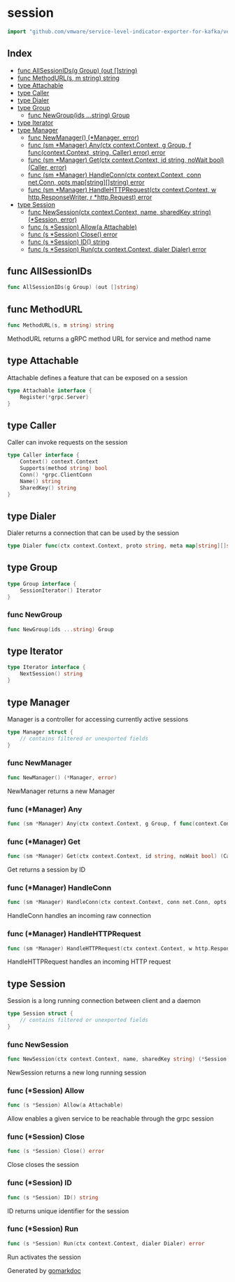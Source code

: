 <!-- Code generated by gomarkdoc. DO NOT EDIT -->

# session

```go
import "github.com/vmware/service-level-indicator-exporter-for-kafka/vendor/github.com/moby/buildkit/session"
```

## Index

- [func AllSessionIDs(g Group) (out []string)](<#func-allsessionids>)
- [func MethodURL(s, m string) string](<#func-methodurl>)
- [type Attachable](<#type-attachable>)
- [type Caller](<#type-caller>)
- [type Dialer](<#type-dialer>)
- [type Group](<#type-group>)
  - [func NewGroup(ids ...string) Group](<#func-newgroup>)
- [type Iterator](<#type-iterator>)
- [type Manager](<#type-manager>)
  - [func NewManager() (*Manager, error)](<#func-newmanager>)
  - [func (sm *Manager) Any(ctx context.Context, g Group, f func(context.Context, string, Caller) error) error](<#func-manager-any>)
  - [func (sm *Manager) Get(ctx context.Context, id string, noWait bool) (Caller, error)](<#func-manager-get>)
  - [func (sm *Manager) HandleConn(ctx context.Context, conn net.Conn, opts map[string][]string) error](<#func-manager-handleconn>)
  - [func (sm *Manager) HandleHTTPRequest(ctx context.Context, w http.ResponseWriter, r *http.Request) error](<#func-manager-handlehttprequest>)
- [type Session](<#type-session>)
  - [func NewSession(ctx context.Context, name, sharedKey string) (*Session, error)](<#func-newsession>)
  - [func (s *Session) Allow(a Attachable)](<#func-session-allow>)
  - [func (s *Session) Close() error](<#func-session-close>)
  - [func (s *Session) ID() string](<#func-session-id>)
  - [func (s *Session) Run(ctx context.Context, dialer Dialer) error](<#func-session-run>)


## func AllSessionIDs

```go
func AllSessionIDs(g Group) (out []string)
```

## func MethodURL

```go
func MethodURL(s, m string) string
```

MethodURL returns a gRPC method URL for service and method name

## type Attachable

Attachable defines a feature that can be exposed on a session

```go
type Attachable interface {
    Register(*grpc.Server)
}
```

## type Caller

Caller can invoke requests on the session

```go
type Caller interface {
    Context() context.Context
    Supports(method string) bool
    Conn() *grpc.ClientConn
    Name() string
    SharedKey() string
}
```

## type Dialer

Dialer returns a connection that can be used by the session

```go
type Dialer func(ctx context.Context, proto string, meta map[string][]string) (net.Conn, error)
```

## type Group

```go
type Group interface {
    SessionIterator() Iterator
}
```

### func NewGroup

```go
func NewGroup(ids ...string) Group
```

## type Iterator

```go
type Iterator interface {
    NextSession() string
}
```

## type Manager

Manager is a controller for accessing currently active sessions

```go
type Manager struct {
    // contains filtered or unexported fields
}
```

### func NewManager

```go
func NewManager() (*Manager, error)
```

NewManager returns a new Manager

### func \(\*Manager\) Any

```go
func (sm *Manager) Any(ctx context.Context, g Group, f func(context.Context, string, Caller) error) error
```

### func \(\*Manager\) Get

```go
func (sm *Manager) Get(ctx context.Context, id string, noWait bool) (Caller, error)
```

Get returns a session by ID

### func \(\*Manager\) HandleConn

```go
func (sm *Manager) HandleConn(ctx context.Context, conn net.Conn, opts map[string][]string) error
```

HandleConn handles an incoming raw connection

### func \(\*Manager\) HandleHTTPRequest

```go
func (sm *Manager) HandleHTTPRequest(ctx context.Context, w http.ResponseWriter, r *http.Request) error
```

HandleHTTPRequest handles an incoming HTTP request

## type Session

Session is a long running connection between client and a daemon

```go
type Session struct {
    // contains filtered or unexported fields
}
```

### func NewSession

```go
func NewSession(ctx context.Context, name, sharedKey string) (*Session, error)
```

NewSession returns a new long running session

### func \(\*Session\) Allow

```go
func (s *Session) Allow(a Attachable)
```

Allow enables a given service to be reachable through the grpc session

### func \(\*Session\) Close

```go
func (s *Session) Close() error
```

Close closes the session

### func \(\*Session\) ID

```go
func (s *Session) ID() string
```

ID returns unique identifier for the session

### func \(\*Session\) Run

```go
func (s *Session) Run(ctx context.Context, dialer Dialer) error
```

Run activates the session



Generated by [gomarkdoc](<https://github.com/princjef/gomarkdoc>)
